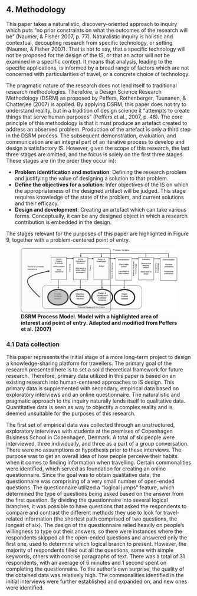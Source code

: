 ## 4. Methodology

This paper takes a naturalistic, discovery-oriented  approach to inquiry which puts “no prior constraints on what the outcomes of the research will be” (Naumer, & Fisher 2007, p. 77). Naturalistic inquiry is holistic and contextual, decoupling research from specific technology, or setting (Naumer, & Fisher 2007). That is not to say, that a specific technology will not be proposed for the design of the IS, or that an actor will not be examined in a specific context. It means that analysis, leading to the specific applications, is informed by a broad range of factors which are not concerned with particularities of travel, or a concrete choice of technology.

The pragmatic nature of the research does not lend itself to traditional research methodologies. Therefore, a Design Science Research Methodology (DSRM) as proposed by Peffers, Rothenberger, Tuunanen, & Chatterjee (2007) is applied. By applying DSRM, this paper does not try to understand reality, but in a tradition of design science it “attempts to create things that serve human purposes” (Peffers et al., 2007, p. 48). The core principle of this methodology is that it must produce an artefact created to address an observed problem. Production of the artefact is only a third step in the DSRM process. The subsequent demonstration, evaluation, and communication are an integral part of an iterative process to develop and design a satisfactory IS. However, given the scope of this research, the last three stages are omitted, and the focus  is solely on the first three stages. These stages are (in the order they occur in):

- **Problem identification and motivation**: Defining the research problem and justifying the value of designing a solution to that problem.
- **Define the objectives for a solution**: Infer objectives of the IS on which the appropriateness of the designed artifact will be judged. This stage requires knowledge of the state of the problem, and current solutions and their efficacy.
- **Design and development**: Creating an artefact which can take various forms. Conceptually, it can be any designed object in which a research contribution is embedded in the design.

The stages relevant for the purposes of this paper are highlighted in Figure 9, together with a problem-centered point of entry.

<figure>
	<img src="./figures/figure-10.png" alt="" title="DSRM Process Model. Adapted and modified from Peffers et al. (2007)">
	<figcaption><b>DSRM Process Model. Model with a highlighted area of interest and point of entry. Adapted and modified from Peffers et al. (2007)</b></figcaption>
</figure>


### 4.1 Data collection

This paper represents the initial stage of a more long-term project to design a knowledge-sharing platform for travellers. The primary goal of the research presented here is to set a solid theoretical framework for future research. Therefore, primary data utilized in this paper is based on an existing research into human-centered approaches to IS design. This primary data is supplemented with secondary, empirical data based on exploratory interviews and an online questionnaire. The naturalistic and pragmatic approach to the inquiry naturally lends itself to qualitative data. Quantitative data is seen as way to objectify a complex reality and is deemed unsuitable for the purposes of this research. 

The first set of empirical data was collected through an unstructured, exploratory interviews with students at the premises of Copenhagen Business School in Copenhagen, Denmark. A total of six people were interviewed, three individually, and three as a part of a group conversation. There were no assumptions or hypothesis prior to these interviews. The purpose was to get an overall idea of how people perceive their habits when it comes to finding information when travelling. Certain commonalities were identified, which served as foundation for creating an online questionnaire. Since the goal was to obtain qualitative data, the questionnaire was comprising of a very small number of open-ended questions. The questionnaire utilized a “logical jumps” feature, which determined the type of questions being asked based on the answer from the first question. By dividing the questionnaire into several logical branches, it was possible to have questions that asked the respondents to compare and contrast the different methods they use to look for travel-related information (the shortest path comprised of two questions, the longest of six). The design of the questionnaire relied heavily on people’s willingness to type out their answers, so there were instances where the respondents skipped all the open-ended questions and answered only the first one, used to determine which logical branch to present. However, the majority of respondents filled out all the questions, some with simple keywords, others with concise paragraphs of text. There was a total of 31 respondents, with an average of 6 minutes and 1 second spent on completing the questionnaire. To the author’s own surprise, the quality of the obtained data was relatively high. The commonalities identified in the initial interviews were further established and expanded on, and new ones were identified. 